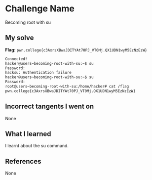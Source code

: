 # Challenge Name
Becoming root with su

## My solve
**Flag:** `pwn.college{c3AxrsXBwaJDITYAt70PJ_VT0Mj.QX1UDN1wyM5EzNzEzW}`


```bash
Connected!
hacker@users~becoming-root-with-su:~$ su
Password: 
hacksu: Authentication failure
hacker@users~becoming-root-with-su:~$ su
Password: 
root@users~becoming-root-with-su:/home/hacker# cat /flag
pwn.college{c3AxrsXBwaJDITYAt70PJ_VT0Mj.QX1UDN1wyM5EzNzEzW}

```

## Incorrect tangents I went on
None

## What I learned
I learnt about the su command.

## References 
None
